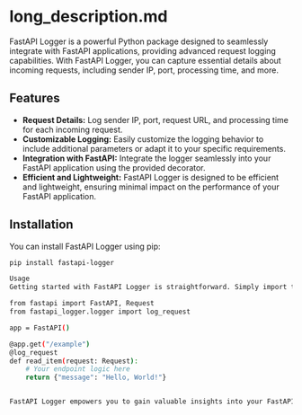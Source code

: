 # long_description.md

FastAPI Logger is a powerful Python package designed to seamlessly integrate with FastAPI applications, providing advanced request logging capabilities. With FastAPI Logger, you can capture essential details about incoming requests, including sender IP, port, processing time, and more.

## Features

- **Request Details:** Log sender IP, port, request URL, and processing time for each incoming request.
- **Customizable Logging:** Easily customize the logging behavior to include additional parameters or adapt it to your specific requirements.
- **Integration with FastAPI:** Integrate the logger seamlessly into your FastAPI application using the provided decorator.
- **Efficient and Lightweight:** FastAPI Logger is designed to be efficient and lightweight, ensuring minimal impact on the performance of your FastAPI application.

## Installation

You can install FastAPI Logger using pip:

```bash
pip install fastapi-logger

Usage
Getting started with FastAPI Logger is straightforward. Simply import the log_request decorator and apply it to your FastAPI endpoints:

from fastapi import FastAPI, Request
from fastapi_logger.logger import log_request

app = FastAPI()

@app.get("/example")
@log_request
def read_item(request: Request):
    # Your endpoint logic here
    return {"message": "Hello, World!"}


FastAPI Logger empowers you to gain valuable insights into your FastAPI application's traffic and performance effortlessly.